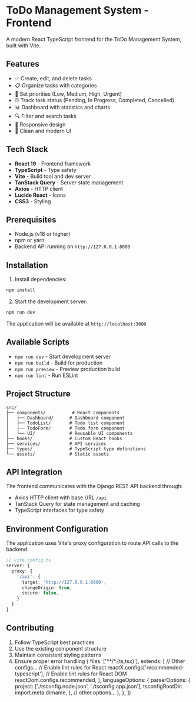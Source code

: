 # ToDo Management System - Frontend

A modern React TypeScript frontend for the ToDo Management System, built with Vite.

## Features

- ✅ Create, edit, and delete tasks
- 📋 Organize tasks with categories
- 🎯 Set priorities (Low, Medium, High, Urgent)
- ⏰ Track task status (Pending, In Progress, Completed, Cancelled)
- 📊 Dashboard with statistics and charts
- 🔍 Filter and search tasks
- 📱 Responsive design
- 🎨 Clean and modern UI

## Tech Stack

- **React 19** - Frontend framework
- **TypeScript** - Type safety
- **Vite** - Build tool and dev server
- **TanStack Query** - Server state management
- **Axios** - HTTP client
- **Lucide React** - Icons
- **CSS3** - Styling

## Prerequisites

- Node.js (v18 or higher)
- npm or yarn
- Backend API running on `http://127.0.0.1:8000`

## Installation

1. Install dependencies:
```bash
npm install
```

2. Start the development server:
```bash
npm run dev
```

The application will be available at `http://localhost:3000`

## Available Scripts

- `npm run dev` - Start development server
- `npm run build` - Build for production
- `npm run preview` - Preview production build
- `npm run lint` - Run ESLint

## Project Structure

```
src/
├── components/          # React components
│   ├── Dashboard/      # Dashboard component
│   ├── TodoList/       # Todo list component
│   ├── TodoForm/       # Todo form component
│   └── UI/             # Reusable UI components
├── hooks/              # Custom React hooks
├── services/           # API services
├── types/              # TypeScript type definitions
└── assets/             # Static assets
```

## API Integration

The frontend communicates with the Django REST API backend through:
- Axios HTTP client with base URL `/api`
- TanStack Query for state management and caching
- TypeScript interfaces for type safety

## Environment Configuration

The application uses Vite's proxy configuration to route API calls to the backend:

```typescript
// vite.config.ts
server: {
  proxy: {
    '/api': {
      target: 'http://127.0.0.1:8000',
      changeOrigin: true,
      secure: false,
    }
  }
}
```

## Contributing

1. Follow TypeScript best practices
2. Use the existing component structure
3. Maintain consistent styling patterns
4. Ensure proper error handling
  {
    files: ['**/*.{ts,tsx}'],
    extends: [
      // Other configs...
      // Enable lint rules for React
      reactX.configs['recommended-typescript'],
      // Enable lint rules for React DOM
      reactDom.configs.recommended,
    ],
    languageOptions: {
      parserOptions: {
        project: ['./tsconfig.node.json', './tsconfig.app.json'],
        tsconfigRootDir: import.meta.dirname,
      },
      // other options...
    },
  },
])
```
